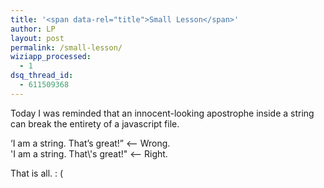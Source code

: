 ```yaml
---
title: '<span data-rel="title">Small Lesson</span>'
author: LP
layout: post
permalink: /small-lesson/
wiziapp_processed:
  - 1
dsq_thread_id:
  - 611509368
---
```

<span data-rel="content">

<p>
  Today I was reminded that an innocent-looking apostrophe inside a string can break the entirety of a javascript file.
</p>

<div class="steps">
  &#8216;I am a string. That&#8217;s great!&#8221; <-- Wrong.<br /> 'I am a string. That\'s great!" <-- Right.
</div>

<p>
  That is all. : (
</p></span>